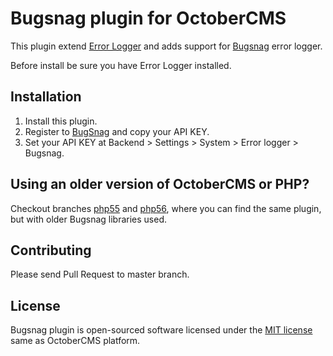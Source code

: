 # Bugsnag plugin for OctoberCMS

This plugin extend [Error Logger](http://octobercms.com/plugin/vojtasvoboda-errorlogger) and adds support for [Bugsnag](https://bugsnag.com/) error logger.

Before install be sure you have Error Logger installed.

## Installation

1. Install this plugin.
2. Register to [BugSnag](https://bugsnag.com/) and copy your API KEY.
3. Set your API KEY at Backend > Settings > System > Error logger > Bugsnag.

## Using an older version of OctoberCMS or PHP?

Checkout branches [php55](https://github.com/vojtasvoboda/oc-bugsnag-plugin/tree/php55) and [php56](https://github.com/vojtasvoboda/oc-bugsnag-plugin/tree/php56), where you can find the same plugin, but with older Bugsnag libraries used.

## Contributing

Please send Pull Request to master branch.

## License

Bugsnag plugin is open-sourced software licensed under the [MIT license](http://opensource.org/licenses/MIT) same as OctoberCMS platform.
